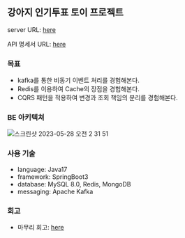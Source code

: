 ## 강아지 인기투표 토이 프로젝트
server URL: [here](https://vote-your-dog.ngrok.app)

API 명세서 URL: [here](https://vote-your-dog.ngrok.app/swagger-ui/index.html#/dogs/dogList)

### 목표
- kafka를 통한 비동기 이벤트 처리를 경험해본다.
- Redis를 이용하여 Cache의 장점을 경험해본다.
- CQRS 패턴을 적용하여 변경과 조회 책임의 분리를 경험해본다.

### BE 아키텍쳐
![스크린샷 2023-05-28 오전 2 31 51](https://github.com/mardi2020/vote_your_dog/assets/58351498/07291d39-ee1d-4a3c-980b-7fc34b531148)

### 사용 기술
- language: Java17
- framework: SpringBoot3
- database: MySQL 8.0, Redis, MongoDB
- messaging: Apache Kafka

### 회고
- 마무리 회고: [here](https://mardi-2020.notion.site/Numble-dd3a1a9df6fe4994945a491a377e1519)